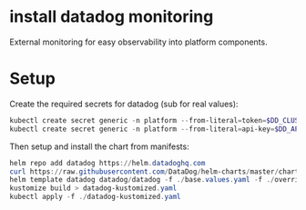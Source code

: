 # install datadog monitoring

External monitoring for easy observability into platform components. 

# Setup

Create the required secrets for datadog (sub for real values):

```powershell
kubectl create secret generic -n platform --from-literal=token=$DD_CLUSTER_AGENT_TOKEN dd-cluster-agent-token
kubectl create secret generic -n platform --from-literal=api-key=$DD_API_KEY dd-api-key
```

Then setup and install the chart from manifests:

```powershell
helm repo add datadog https://helm.datadoghq.com
curl https://raw.githubusercontent.com/DataDog/helm-charts/master/charts/datadog/values.yaml > base.values.yaml
helm template datadog datadog/datadog -f ./base.values.yaml -f ./overrides.values.yaml > datadog-base.yaml
kustomize build > datadog-kustomized.yaml
kubectl apply -f ./datadog-kustomized.yaml
```

